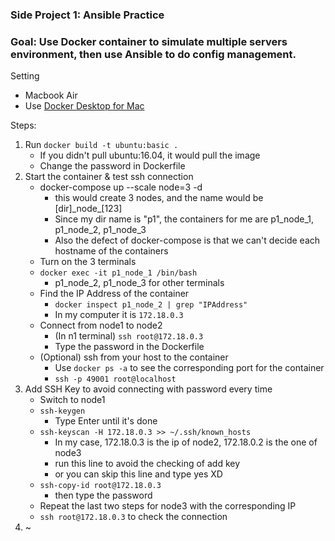 ### Side Project 1: Ansible Practice

### Goal: Use Docker container to simulate multiple servers environment, then use Ansible to do config management. 

Setting

* Macbook Air
* Use [Docker Desktop for Mac](https://docs.docker.com/docker-for-mac/install/)

Steps:

1. Run ```docker build -t ubuntu:basic .```
	* If you didn't pull ubuntu:16.04, it would pull the image 
	* Change the password in Dockerfile
2. Start the container & test ssh connection
	* docker-compose up --scale node=3 -d
		* this would create 3 nodes, and the name would be [dir]_node\_[123]
		* Since my dir name is "p1", the containers for me are p1\_node\_1, p1\_node\_2, p1\_node\_3  
		* Also the defect of docker-compose is that we can't decide each hostname of the containers 
	* Turn on the 3 terminals
	* ```docker exec -it p1_node_1 /bin/bash```
		* p1\_node\_2, p1\_node\_3 for other terminals
	* Find the IP Address of the container
		* ```docker inspect p1_node_2 | grep "IPAddress"```
		* In my computer it is ```172.18.0.3```
	* Connect from node1 to node2
		* (In n1 terminal) ```ssh root@172.18.0.3``` 
		* Type the password in the Dockerfile
	* (Optional) ssh from your host to the container
		* Use ```docker ps -a``` to see the corresponding port for the container
		* ```ssh -p 49001 root@localhost```
3. Add SSH Key to avoid connecting with password every time
	* Switch to node1 
	* ```ssh-keygen```
		* Type Enter until it's done 
	* ```ssh-keyscan -H 172.18.0.3 >> ~/.ssh/known_hosts```
		* In my case, 172.18.0.3 is the ip of node2, 172.18.0.2 is the one of node3
		* run this line to avoid the checking of add key
		* or you can skip this line and type yes XD
	* ```ssh-copy-id root@172.18.0.3``` 
		* then type the password
	* Repeat the last two steps for node3 with the corresponding IP
	* ```ssh root@172.18.0.3``` to check the connection  
4. ~






